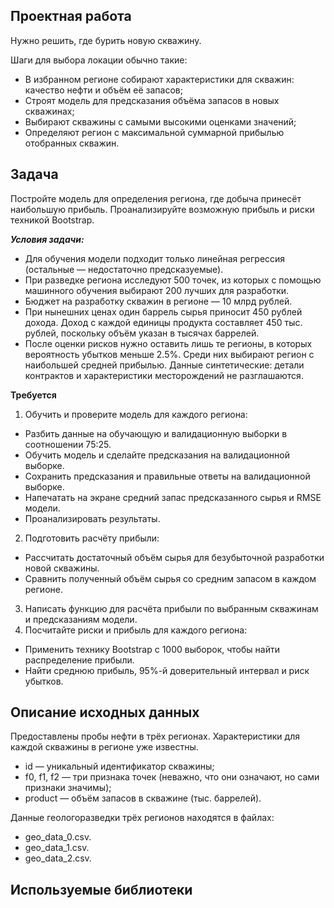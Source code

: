 ## Проектная работа
Нужно решить, где бурить новую скважину.

Шаги для выбора локации обычно такие:
- В избранном регионе собирают характеристики для скважин: качество нефти и объём её запасов;
- Строят модель для предсказания объёма запасов в новых скважинах;
- Выбирают скважины с самыми высокими оценками значений;
- Определяют регион с максимальной суммарной прибылью отобранных скважин.

## Задача
Постройте модель для определения региона, где добыча принесёт наибольшую прибыль. Проанализируйте возможную прибыль и риски техникой Bootstrap.

***Условия задачи:***
- Для обучения модели подходит только линейная регрессия (остальные — недостаточно предсказуемые).
- При разведке региона исследуют 500 точек, из которых с помощью машинного обучения выбирают 200 лучших для разработки.
- Бюджет на разработку скважин в регионе — 10 млрд рублей.
- При нынешних ценах один баррель сырья приносит 450 рублей дохода. Доход с каждой единицы продукта составляет 450 тыс. рублей, поскольку объём указан в тысячах баррелей.
- После оценки рисков нужно оставить лишь те регионы, в которых вероятность убытков меньше 2.5%. Среди них выбирают регион с наибольшей средней прибылью.
Данные синтетические: детали контрактов и характеристики месторождений не разглашаются.

**Требуется**

1. Обучить и проверите модель для каждого региона:
- Разбить данные на обучающую и валидационную выборки в соотношении 75:25.
- Обучить модель и сделайте предсказания на валидационной выборке.
- Сохранить предсказания и правильные ответы на валидационной выборке.
- Напечатать на экране средний запас предсказанного сырья и RMSE модели.
- Проанализировать результаты.

2. Подготовить расчёту прибыли:
- Рассчитать достаточный объём сырья для безубыточной разработки новой скважины. 
- Сравнить полученный объём сырья со средним запасом в каждом регионе.
3. Написать функцию для расчёта прибыли по выбранным скважинам и предсказаниям модели.
4. Посчитайте риски и прибыль для каждого региона:
- Применить технику Bootstrap с 1000 выборок, чтобы найти распределение прибыли.
- Найти среднюю прибыль, 95%-й доверительный интервал и риск убытков.

## Описание исходных данных
Предоставлены пробы нефти в трёх регионах. Характеристики для каждой скважины в регионе уже известны.
- id — уникальный идентификатор скважины;
- f0, f1, f2 — три признака точек (неважно, что они означают, но сами признаки значимы);
- product — объём запасов в скважине (тыс. баррелей).

Данные геологоразведки трёх регионов находятся в файлах:
- geo_data_0.csv. 
- geo_data_1.csv. 
- geo_data_2.csv. 


## Используемые библиотеки



